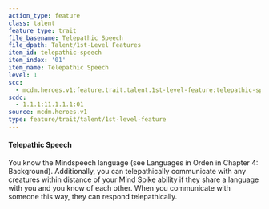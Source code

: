 ```yaml
---
action_type: feature
class: talent
feature_type: trait
file_basename: Telepathic Speech
file_dpath: Talent/1st-Level Features
item_id: telepathic-speech
item_index: '01'
item_name: Telepathic Speech
level: 1
scc:
  - mcdm.heroes.v1:feature.trait.talent.1st-level-feature:telepathic-speech
scdc:
  - 1.1.1:11.1.1.1:01
source: mcdm.heroes.v1
type: feature/trait/talent/1st-level-feature
---
```


#### Telepathic Speech

You know the Mindspeech language (see Languages in Orden in Chapter 4: Background). Additionally, you can telepathically communicate with any creatures within distance of your Mind Spike ability if they share a language with you and you know of each other. When you communicate with someone this way, they can respond telepathically.
